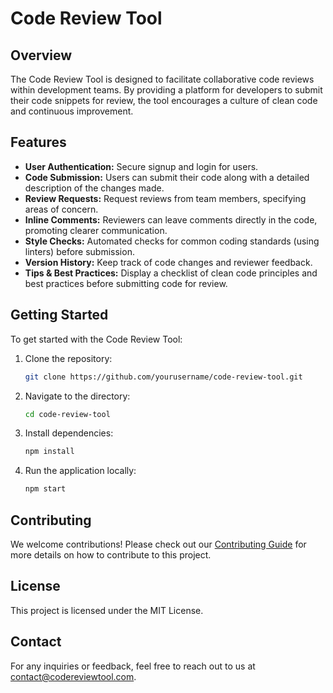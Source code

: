 # Code Review Tool

## Overview
The Code Review Tool is designed to facilitate collaborative code reviews within development teams. By providing a platform for developers to submit their code snippets for review, the tool encourages a culture of clean code and continuous improvement.

## Features
- **User Authentication:** Secure signup and login for users.
- **Code Submission:** Users can submit their code along with a detailed description of the changes made.
- **Review Requests:** Request reviews from team members, specifying areas of concern.
- **Inline Comments:** Reviewers can leave comments directly in the code, promoting clearer communication.
- **Style Checks:** Automated checks for common coding standards (using linters) before submission.
- **Version History:** Keep track of code changes and reviewer feedback.
- **Tips & Best Practices:** Display a checklist of clean code principles and best practices before submitting code for review.

## Getting Started
To get started with the Code Review Tool:
1. Clone the repository:
   ```bash
   git clone https://github.com/yourusername/code-review-tool.git
   ```
2. Navigate to the directory:
   ```bash
   cd code-review-tool
   ```
3. Install dependencies:
   ```bash
   npm install
   ```
4. Run the application locally:
   ```bash
   npm start
   ```

## Contributing
We welcome contributions! Please check out our [Contributing Guide](CONTRIBUTING.md) for more details on how to contribute to this project.

## License
This project is licensed under the MIT License.

## Contact
For any inquiries or feedback, feel free to reach out to us at contact@codereviewtool.com.